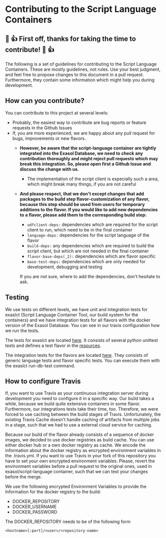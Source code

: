 # Contributing to the Script Language Containers

## :tada: :+1: First off, thanks for taking the time to contribute! :tada: :+1:

The following is a set of guidelines for contributing to the Script Language Containers. 
These are mostly guidelines, not rules. Use your best judgment, and feel free 
to propose changes to this document in a pull request. 
Furthermore, they contain some information which might help you during development.

## How can you contribute?

You can contribute to this project at several levels:
- Probably, the easiest way to contribute are bug reports or feature requests in the Github Issues
- If, you are more experienced, we are happy about any pull request for bugs, improvements or new flavors. 
    - **However, be aware that the script-language container are tightly integrated into the Exasol Database, 
    we need to check any contribution thoroughly and might reject pull requests which may break this integration. 
    So, please open first a Github Issue and discuss the change with us.**
        - The implementation of the script client is especially such a area, 
        which might break many things, if you are not careful
    - **And please respect, that we don't except changes that add packages to the build step 
    flavor-customization of any flavor, because this step should be used from users for 
    temporary additions to the flavor. If you would like to add new dependencies to a flavor, 
    please add them to the corresponding build step:**
        - `udfclient-deps:` dependencies which are required for the script client to run, 
        which need to be in the final container
        - `language-deps:` dependencies for the script language of the flavor
        - `build-deps:` any dependencies which are required to build the script client,
        but which are not needed in the final container
        - `flavor-base-deps(_2):` dependencies which are flavor specific
        - `base-test-deps:` dependencies which are only needed for development, debugging and testing
    
        If you are not sure, where to add the dependencies, don't hesitate to ask.
        
## Testing

We use tests on different levels, we have unit and integration tests for exaslct (Script Language Container Tool, 
our build system for the containers) and we have integration tests for all flavors with the docker version 
of the Exasol Database. You can see in our travis configuration how we run the tests.

The tests for exaslct are located [here](exaslct_src/test). 
It consists of several python unittest tests and 
defines a test flavor in the [resources](exaslct_src/test/resources).

The integration tests for the flavors are located [here](tests). 
They consists of generic language tests and flavor specific tests.
You can execute them with the exaslct run-db-test command.

## How to configure Travis

If, you want to use Travis as your continuous integration server during development 
you need to configure it in a specific way. Our build takes a while, 
because we build quite extensive containers in some flavor. 
Furthermore, our integrations tests take their time, too. 
Therefore, we were forced to use caching between the build stages of Travis. 
Unfortunately, the existing Travis Cache doesn't handle caching of artifacts 
from multiple jobs in a stage, such that we had to use a external cloud service for caching.

Because our build of the flavor already consists of a sequence of docker images, 
we decided to use docker registries as build cache. You can use either docker hub or 
a own docker registry as cache. We encode the information about the docker registry
as encrypted environment variables in the .travis.yml. If you want to use Travis in 
your fork of this repository you have to set your own encrypted environment variables.
Please, revert the environment variables before a pull request to the original ones, 
used in exasol/script-language container, such that we can test your changes before the merge.

We use the following encrypted Environment Variables 
to provide the Information for the docker registry to the build:

- DOCKER_REPOSITORY
- DOCKER_USERNAME
- DOCKER_PASSWORD

The DOCKER_REPOSITORY needs to be of the following form 

    <hostname>[:port]/<user>/<repository-name>